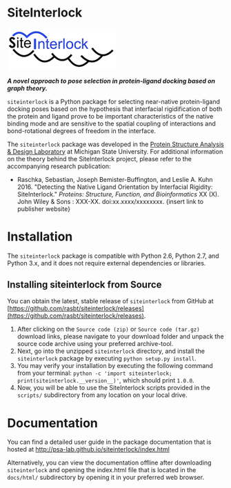 # SiteInterlock

<div style="max-width:50%;">
<img src="docs/sources/images/logo_small.png" alt="SiteInterlock Logo">
</div>


***A novel approach to pose selection in protein-ligand docking based on graph theory.***

`siteinterlock` is a Python package for selecting near-native protein-ligand docking poses based on the hypothesis that interfacial rigidification of both the protein and ligand prove to be important characteristics of the native binding mode and are sensitive to the spatial coupling of interactions and bond-rotational degrees of freedom in the interface.

The `siteinterlock` package was developed in the [Protein Structure Analysis & Design Laboratory](http://www.kuhnlab.bmb.msu.edu) at Michigan State University. For additional information on the theory behind the SiteInterlock project, please refer to the accompanying research publication:

- Raschka, Sebastian, Joseph Bemister-Buffington, and Leslie A. Kuhn 2016. "Detecting the Native Ligand Orientation by Interfacial Rigidity: SiteInterlock." *Proteins: Structure, Function, and Bioinformatics* XX (X). John Wiley & Sons : XXX-XX. doi:xx.xxxx/xxxxxxxx.
 {insert link to publisher website}

# Installation

The `siteinterlock` package is compatible with Python 2.6, Python 2.7, and Python 3.x, and it does not require external dependencies or libraries.


## Installing siteinterlock from Source

You can obtain the latest, stable release of `siteinterlock` from GitHub at [https://github.com/rasbt/siteinterlock/releases](https://github.com/rasbt/siteinterlock/releases).

1. After clicking on the `Source code (zip)` or `Source code (tar.gz)` download links, please navigate to your download folder and unpack the source code archive using your preferred archive-tool.
2. Next, go into the unzipped `siteinterlock` directory, and install the `siteinterlock` package by executing `python setup.py install`.
3. You may verify your installation by executing the following command from your terminal: `python -c 'import siteinterlock; print(siteinterlock.__version__)'`, which should print `1.0.0`.
4. Now, you will be able to use the SiteInterlock scripts provided in the `scripts/` subdirectory from any location on your local drive.


# Documentation

You can find a detailed user guide in the package documentation that is hosted at http://psa-lab.github.io/siteinterlock/index.html

Alternatively, you can view the documentation offline after downloading `siteinterlock` and opening the index.html file that is located in the `docs/html/` subdirectory by opening it in your preferred web browser.
